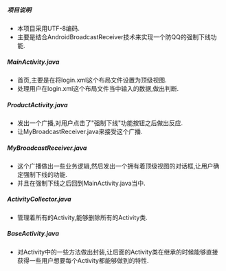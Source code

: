 ##### 项目说明
* 本项目采用UTF-8编码.
* 主要是结合AndroidBroadcastReceiver技术来实现一个防QQ的强制下线功能.

##### MainActivity.java
* 首页,主要是在将login.xml这个布局文件设置为顶级视图.
* 处理用户在login.xml这个布局文件当中输入的数据,做出判断.

##### ProductActivity.java
* 发出一个广播,对用户点击了"强制下线"功能按钮之后做出反应.
* 让MyBroadcastReceiver.java来接受这个广播.

##### MyBroadcastReceiver.java
* 这个广播做出一些业务逻辑,然后发出一个拥有着顶级视图的对话框,让用户确定强制下线的功能.
* 并且在强制下线之后回到MainActivity.java当中.

##### ActivityCollector.java
* 管理着所有的Activity,能够删除所有的Activity类.

##### BaseActivity.java
* 对Activity中的一些方法做出封装,让后面的Activity类在继承的时候能够直接获得一些用户想要每个Activity都能够做到的特性.
